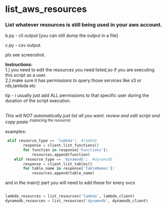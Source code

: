 # list_aws_resources
### List whatever resources is still being used in your aws account.


b.py - cli output [you can still dump the output in a file]

c.py - csv output.

pls see screenshot.
<br />

**Instructions:** <br />
  1.] you need to edit the resources you need listed,so if you are executing this script as a user. <br />
  2.] make sure it has permissions to query those services like s3 or rds,lambda etc <br />
  
  tip - i usually just add ALL permissions to that specific user during the duration of the script execution.<br /> <br />

_This will NOT automatically just list all you want. review and edit script and copy paste <sup>(replacing the resource)<sup>_

examples: 
```python
 elif resource_type == 'lambda':  #lambda
        response = client.list_functions()
        for function in response['Functions']:
            resources.append(function)
    elif resource_type == 'dynamodb':  #dynamodb
        response = client.list_tables()
        for table_name in response['TableNames']:
            resources.append(table_name)
```

and in the main() part you will need to add these for every svcs

```python

lambda_resources = list_resources('lambda', lambda_client)
dynamodb_resources = list_resources('dynamodb', dynamodb_client)
```
